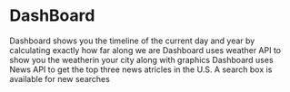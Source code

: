 # DashBoard
Dashboard shows you the timeline of the current day and year by calculating exactly how far along we are
Dashboard uses weather API to show you the weatherin your city along with graphics
Dashboard uses News API to get the top three news atricles in the U.S. A search box is available for new searches
